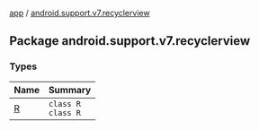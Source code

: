[app](../index.md) / [android.support.v7.recyclerview](./index.md)

## Package android.support.v7.recyclerview

### Types

| Name | Summary |
|---|---|
| [R](-r/index.md) | `class R`<br>`class R` |
